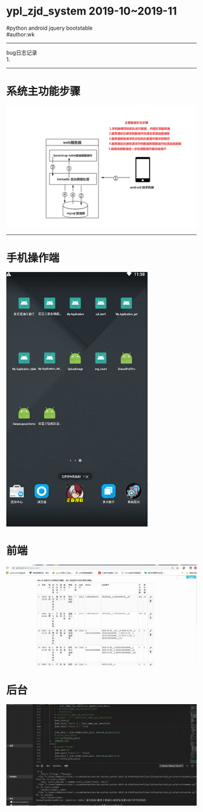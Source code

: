 # ypl_zjd_system 2019-10~2019-11  
#python android jquery bootstable  
#author:wk  
****  
bug日志记录  
1.
****  
# 系统主功能步骤  
![image](https://github.com/exampleK/ypl_zjd_system/blob/master/png/luoji.png )  
****  
# 手机操作端  
![image](https://github.com/exampleK/ypl_zjd_system/blob/master/png/android.gif )  
# 前端  
![image](https://github.com/exampleK/ypl_zjd_system/blob/master/png/fore.gif )  
# 后台  
![image](https://github.com/exampleK/ypl_zjd_system/blob/master/png/back.gif )  
